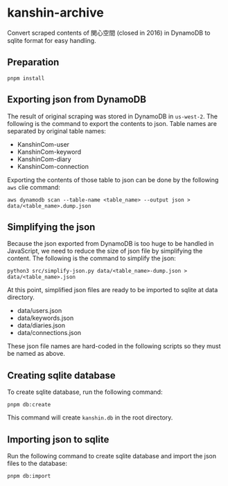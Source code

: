 # kanshin-archive
Convert scraped contents of 関心空間 (closed in 2016) in DynamoDB to sqlite format for easy handling.

## Preparation

```
pnpm install
```

## Exporting json from DynamoDB

The result of original scraping was stored in DynamoDB in `us-west-2`. The following is the command to export the contents to json. Table names are separated by original table names:

- KanshinCom-user
- KanshinCom-keyword
- KanshinCom-diary
- KanshinCom-connection

Exporting the contents of those table to json can be done by the following `aws` clie command:
```
aws dynamodb scan --table-name <table_name> --output json > data/<table_name>.dump.json
```

## Simplifying the json

Because the json exported from DynamoDB is too huge to be handled in JavaScript, we need to reduce the size of json file by simplifying the content. The following is the command to simplify the json:

```
python3 src/simplify-json.py data/<table_name>-dump.json > data/<table_name>.json
```

At this point, simplified json files are ready to be imported to sqlite at data directory.

- data/users.json
- data/keywords.json
- data/diaries.json
- data/connections.json

These json file names are hard-coded in the following scripts so they must be named as above.

## Creating sqlite database

To create sqlite database, run the following command:

```
pnpm db:create
```

This command will create `kanshin.db` in the root directory.

## Importing json to sqlite

Run the following command to create sqlite database and import the json files to the database:

```
pnpm db:import
```
